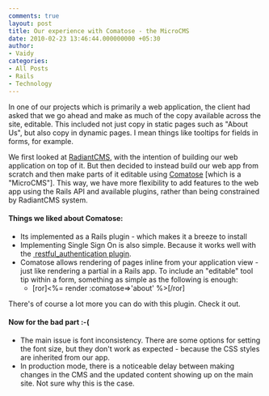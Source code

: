 ```yaml
---
comments: true
layout: post
title: Our experience with Comatose - the MicroCMS
date: 2010-02-23 13:46:44.000000000 +05:30
author: 
- Vaidy
categories:
- All Posts
- Rails
- Technology
---
```

In one of our projects which is primarily a web application, the client had asked that we go ahead and make as much of the copy available across the site, editable. This included not just copy in static pages such as "About Us", but also copy in dynamic pages. I mean things like tooltips for fields in forms, for example.

We first looked at <a href="http://radiantcms.org/" target="_blank">RadiantCMS</a>, with the intention of building our web application on top of it. But then decided to instead build our web app from scratch and then make parts of it editable using <a href="http://github.com/darthapo/comatose" target="_blank">Comatose</a> [which is a "MicroCMS"]. This way, we have more flexibility to add features to the web app using the Rails API and available plugins, rather than being constrained by RadiantCMS system.
<h4>Things we liked about Comatose:</h4>
<ul>
	<li> Its implemented as a Rails plugin - which makes it a breeze to install</li>
	<li> Implementing Single Sign On is also simple. Because it works well with the <a href="http://agilewebdevelopment.com/plugins/restful_authentication" target="_blank"> restful_authentication plugin</a>.</li>
	<li> Comatose allows rendering of pages inline from your application view - just like rendering a partial in a Rails app. To include an "editable" tool tip within a form, something as simple as the following is enough:
<ul>
	<li class="no-list-style">[ror]&lt;%= render :comatose=&gt;'about' %&gt;[/ror]</li>
</ul>
</li>
</ul>
There's of course a lot more you can do with this plugin. Check it out.
<h4>Now for the bad part :-(</h4>
<ul>
	<li>The main issue is font inconsistency. There are some options for setting the font size, but they don't work as expected - because the CSS styles are inherited from our app.</li>
	<li>In production mode, there is a noticeable delay between making changes in the CMS and the updated content showing up on the main site. Not sure why this is the case.</li>
</ul>
